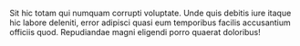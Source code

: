 Sit hic totam qui numquam corrupti voluptate. Unde quis debitis iure itaque hic labore deleniti, error adipisci quasi eum temporibus facilis accusantium officiis quod. Repudiandae magni eligendi porro quaerat doloribus!
